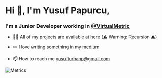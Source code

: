 # Hi 👋, I'm Yusuf Papurcu,
### I'm a Junior Developer working in [@VirtualMetric](https://www.linkedin.com/company/virtualmetric/)

- 👨‍💻 All of my projects are available at [here](https://github.com/yusufpapurcu) (:warning: Warning: Recursion :warning:)

- ✏️ I love writing something in my [medium](https://medium.com/@yusufpapurcu)

- 📫 How to reach me [yusufturhanp@gmail.com](mailto:yusufturhanp@gmail.com)


![Metrics](https://metrics.lecoq.io/yusufpapurcu?template=classic&languages=1&introduction=1&stars=1&lines=1&languages.limit=8&languages.colors=github&languages.threshold=0%25&introduction.title=true&stars.limit=4&config.timezone=Europe%2FIstanbul)
